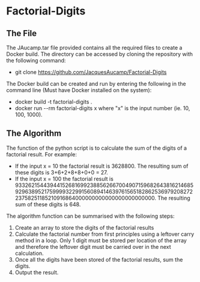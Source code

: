# Factorial-Digits

## The File
The JAucamp.tar file provided contains all the required files to create a Docker build. The directory can be accessed by cloning the repository with the following command:
 - git clone https://github.com/JacquesAucamp/Factorial-Digits


The Docker build can be created and run by entering the following in the command line (Must have Docker installed on the system):
 - docker build -t factorial-digits .
 - docker run --rm factorial-digits x
where "x" is the input number (ie. 10, 100, 1000).

## The Algorithm
The function of the python script is to calculate the sum of the digits of a factorial result. For example:
 - If the input x = 10 the factorial result is 3628800. The resulting sum of these digits is 3+6+2+8+8+0+0 = 27.
 - If the input x = 100 the factorial result is 93326215443944152681699238856266700490715968264381621468592963895217599993229915608941463976156518286253697920827223758251185210916864000000000000000000000000. The resulting sum of these digits is 648.

The algorithm function can be summarised with the following steps:
 1. Create an array to store the digits of the factorial results
 2. Calculate the factorial number from first principles using a leftover carry method in a loop. Only 1 digit must be stored per location of the array and therefore the leftover digit must be carried over in the next calculation.
 3. Once all the digits have been stored of the factorial results, sum the digits.
 4. Output the result.
